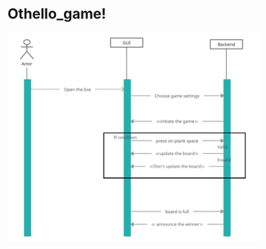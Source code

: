 # Othello_game!


<img src="https://github.com/KareemNader/Othello_game/blob/main/Untitled%20Workspace.jpg" alt="image preview">
